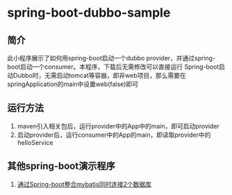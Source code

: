 # spring-boot-dubbo-sample

## 简介
此小程序展示了如何用spring-boot启动一个dubbo provider，并通过spring-boot启动一个consumer。本程序，下载后无需修改可以直接运行
Spring-boot启动Dubbo时，无需启动tomcat等容器，即非web项目，那么需要在springApplication的main中设置web(false)即可

## 运行方法
1. maven引入相关包后，运行provider中的App中的main，即可启动provider
2. 启动provider后，运行consumer中的App的main，即读取provider中的helloService

## 其他spring-boot演示程序
1. [通过Spring-boot整合mybatis同时连接2个数据库](http://git.oschina.net/smarti/spring-boot-mybatis-sample)